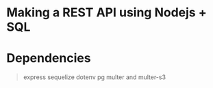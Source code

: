 # Making a REST API using Nodejs + SQL


# Dependencies
> express
> sequelize
> dotenv pg
> multer and multer-s3

